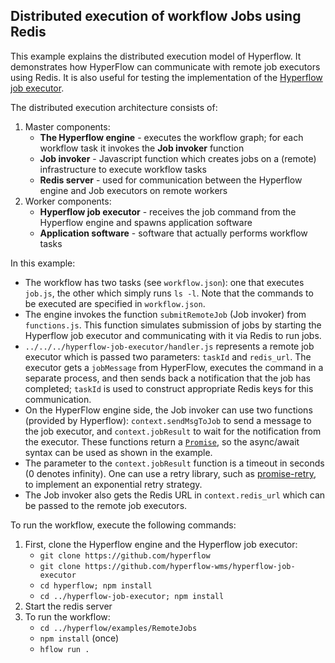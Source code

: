 ## Distributed execution of workflow Jobs using Redis
This example explains the distributed execution model of Hyperflow. It demonstrates how HyperFlow can communicate with remote job executors using Redis. It is also useful for testing the implementation of the [Hyperflow job executor](https://github.com/hyperflow-wms/hyperflow-job-executor).

The distributed execution architecture consists of:
1. Master components:
   - **The Hyperflow engine** - executes the workflow graph; for each workflow task it invokes the **Job invoker** function
   - **Job invoker** - Javascript function which creates jobs on a (remote) infrastructure to execute workflow tasks
   - **Redis server** - used for communication between the Hyperflow engine and Job executors on remote workers
 1. Worker components:
    - **Hyperflow job executor** - receives the job command from the Hyperflow engine and spawns application software
    - **Application software** - software that actually performs workflow tasks

In this example:
 - The workflow has two tasks (see `workflow.json`): one that executes `job.js`, the other which simply runs `ls -l`. Note that the commands to be executed are specified in `workflow.json`. 
 - The engine invokes the function `submitRemoteJob` (Job invoker) from `functions.js`. This function simulates submission of jobs by starting the Hyperflow job executor and communicating with it via Redis to run jobs.
 - `../../../hyperflow-job-executor/handler.js` represents a remote job executor which is passed two parameters: `taskId` and `redis_url`. The executor gets a `jobMessage` from HyperFlow, executes the command in a separate process, and then sends back a notification that the job has completed; `taskId` is used to construct appropriate Redis keys for this communication.
 - On the HyperFlow engine side, the Job invoker can use two functions (provided by Hyperflow): `context.sendMsgToJob` to send a message to the job executor, and `context.jobResult` to wait for the notification from the executor. These functions return a [`Promise`](https://javascript.info/promise-basics), so the async/await syntax can be used as shown in the example.
 - The parameter to the `context.jobResult` function is a timeout in seconds (0 denotes infinity). One can use a retry library, such as [promise-retry](https://www.npmjs.com/package/promise-retry), to implement an exponential retry strategy.
 - The Job invoker also gets the Redis URL in `context.redis_url` which can be passed to the remote job executors.
 
 To run the workflow, execute the following commands:
 1. First, clone the Hyperflow engine and the Hyperflow job executor:
    - `git clone https://github.com/hyperflow`
    - `git clone https://github.com/hyperflow-wms/hyperflow-job-executor`
    - `cd hyperflow; npm install`
    - `cd ../hyperflow-job-executor; npm install`
 1. Start the redis server
 1. To run the workflow:
    - `cd ../hyperflow/examples/RemoteJobs`
    - `npm install` (once)
    - `hflow run .`
 
